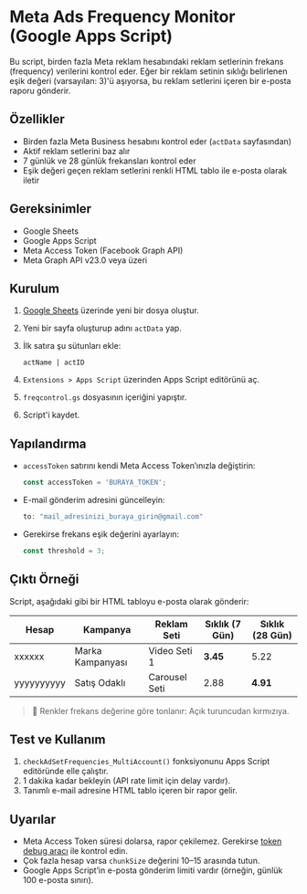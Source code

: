 
# Meta Ads Frequency Monitor (Google Apps Script)

Bu script, birden fazla Meta reklam hesabındaki reklam setlerinin frekans (frequency) verilerini kontrol eder. Eğer bir reklam setinin sıklığı belirlenen eşik değeri (varsayılan: 3)'ü aşıyorsa, bu reklam setlerini içeren bir e-posta raporu gönderir.

## Özellikler

- Birden fazla Meta Business hesabını kontrol eder (`actData` sayfasından)
- Aktif reklam setlerini baz alır
- 7 günlük ve 28 günlük frekansları kontrol eder
- Eşik değeri geçen reklam setlerini renkli HTML tablo ile e-posta olarak iletir

## Gereksinimler

- Google Sheets
- Google Apps Script
- Meta Access Token (Facebook Graph API)
- Meta Graph API v23.0 veya üzeri

## Kurulum

1. [Google Sheets](https://sheets.new) üzerinde yeni bir dosya oluştur.
2. Yeni bir sayfa oluşturup adını `actData` yap.
3. İlk satıra şu sütunları ekle:

   ```
   actName | actID
   ```

4. `Extensions > Apps Script` üzerinden Apps Script editörünü aç.
5. `freqcontrol.gs` dosyasının içeriğini yapıştır.
6. Script'i kaydet.

## Yapılandırma

- `accessToken` satırını kendi Meta Access Token’ınızla değiştirin:

  ```javascript
  const accessToken = 'BURAYA_TOKEN';
  ```

- E-mail gönderim adresini güncelleyin:

  ```javascript
  to: "mail_adresinizi_buraya_girin@gmail.com"
  ```

- Gerekirse frekans eşik değerini ayarlayın:

  ```javascript
  const threshold = 3;
  ```

## Çıktı Örneği

Script, aşağıdaki gibi bir HTML tabloyu e-posta olarak gönderir:

| Hesap      | Kampanya         | Reklam Seti     | Sıklık (7 Gün) | Sıklık (28 Gün) |
|------------|------------------|------------------|----------------|------------------|
| xxxxxx     | Marka Kampanyası | Video Seti 1     | **3.45**       | 5.22             |
| yyyyyyyyyy | Satış Odaklı     | Carousel Seti    | 2.88           | **4.91**         |

> 🔴 Renkler frekans değerine göre tonlanır: Açık turuncudan kırmızıya.

## Test ve Kullanım

1. `checkAdSetFrequencies_MultiAccount()` fonksiyonunu Apps Script editöründe elle çalıştır.
2. 1 dakika kadar bekleyin (API rate limit için delay vardır).
3. Tanımlı e-mail adresine HTML tablo içeren bir rapor gelir.

## Uyarılar

- Meta Access Token süresi dolarsa, rapor çekilemez. Gerekirse [token debug aracı](https://developers.facebook.com/tools/accesstoken/) ile kontrol edin.
- Çok fazla hesap varsa `chunkSize` değerini 10–15 arasında tutun.
- Google Apps Script’in e-posta gönderim limiti vardır (örneğin, günlük 100 e-posta sınırı).
